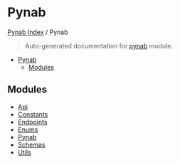 # Pynab

[Pynab Index](../README.md#pynab-index) / Pynab

> Auto-generated documentation for [pynab](../../pynab/__init__.py) module.

- [Pynab](#pynab)
  - [Modules](#modules)

## Modules

- [Api](./api.md)
- [Constants](./constants.md)
- [Endpoints](./endpoints.md)
- [Enums](./enums.md)
- [Pynab](./pynab.md)
- [Schemas](./schemas.md)
- [Utils](./utils.md)